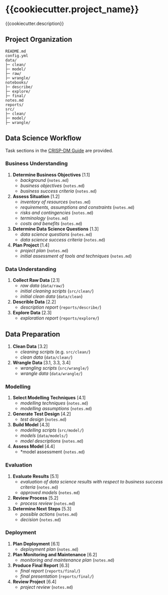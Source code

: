 # {{cookiecutter.project_name}}

{{cookiecutter.description}}

## Project Organization

```
README.md
config.yml
data/
├─ clean/
├─ model/
├─ raw/
├─ wrangle/
notebooks/
├─ describe/
├─ explore/
├─ final/
notes.md
reports/
src/
├─ clean/
├─ model/
├─ wrangle/
```

## Data Science Workflow

Task sections in the [CRISP-DM Guide](https://www.the-modeling-agency.com/crisp-dm.pdf) are provided.

### Business Understanding

1. **Determine Business Objectives** [1.1]
    - *background* (`notes.md`)
    - *business objectives* (`notes.md`)
    - *business success criteria* (`notes.md`)
2. **Assess Situation** [1.2]
    - *inventory of resources* (`notes.md`)
    - *requirements, assumptions and constraints* (`notes.md`)
    - *risks and contingencies* (`notes.md`)
    - *terminology* (`notes.md`)
    - *costs and benefits* (`notes.md`)
3. **Determine Data Science Questions** [1.3]
    - *data science questions* (`notes.md`)
    - *data science success criteria* (`notes.md`)
4. **Plan Project** [1.4]
    - *project plan* (`notes.md`)
    - *initial assessment of tools and techniques* (`notes.md`)

### Data Understanding

1. **Collect Raw Data** [2.1]
    - *raw data* (`data/raw/`)
    - *initial cleaning scripts* (`src/clean/`)
    - *initial clean data* (`data/clean`)
2. **Describle Data** [2.2]
    - *description report* (`reports/describe/`)
3. **Explore Data** [2.3]
    - *exploration report* (`reports/explore/`)

## Data Preparation

1. **Clean Data** [3.2]
    - *cleaning scripts* (e.g. `src/clean/`)
    - *clean data* (`data/clean/`)
2. **Wrangle Data** [3.1, 3.3, 3.4]
    - *wrangling scripts* (`src/wrangle/`)
    - *wrangle data* (`data/wrangle/`)

### Modelling

1. **Select Modelling Techniques** [4.1]
    - *modelling techniques* (`notes.md`)
    - *modelling assumptions* (`notes.md`)
2. **Generate Test Design** [4.2]
    - *test design* (`notes.md`)
3. **Build Model** [4.3]
    - *modelling scripts* (`src/model/`)
    - *models* (`data/models/`)
    - *model descriptions* (`notes.md`)
4. **Assess Model** [4.4]
    - *model assessment (`notes.md`)

### Evaluation

1. **Evaluate Results** [5.1]
    - *evaluation of data science results with respect to business success criteria* (`notes.md`)
    - *approved models* (`notes.md`)
2. **Review Process** [5.2]
    - *process review* (`notes.md`)
3. **Determine Next Steps** [5.3]
    - *possible actions* (`notes.md`)
    - *decision* (`notes.md`)

### Deployment

1. **Plan Deployment** [6.1]
    - *deployment plan* (`notes.md`)
2. **Plan Monitoring and Maintenance** [6.2]
    - *monitoring and maintenance plan* (`notes.md`)
3. **Produce Final Report** [6.3]
    - *final report*  (`reports/final/`)
    - *final presentation* (`reports/final/`)
4. **Review Project** [6.4]
    - *project review* (`notes.md`)